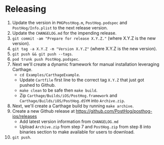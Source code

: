 Releasing
=========

 1. Update the version in `PHGPostHog.m`, `PostHog.podspec` and `PostHog/Info.plist` to the next release version.
 2. Update the `CHANGELOG.md` for the impending release.
 3. `git commit -am "Prepare for release X.Y.Z."` (where X.Y.Z is the new version).
 4. `git tag -a X.Y.Z -m "Version X.Y.Z"` (where X.Y.Z is the new version).
 5. `git push && git push --tags`.
 6. `pod trunk push PostHog.podspec`.
 7. Next we'll create a dynamic framework for manual installation leveraging Carthage.
     * `cd Examples/CarthageExample`.
     * Update `Cartfile` first line to the correct tag `X.Y.Z` that just got pushed to Github.
     * `make clean` to be safe then `make build`.
     * Zip `Carthage/Builds/iOS/PostHog.framework` and `Carthage/Builds/iOS/PostHog.dSYM` into `Archive.zip`.
 8. Next, we'll create a Carthage build by running `make archive`.
 9. Create a new Github release at https://github.com/PostHog/posthog-ios/releases
     * Add latest version information from `CHANGELOG.md`
     * Upload `Archive.zip` from step 7 and `PostHog.zip` from step 8 into binaries section to make available for users to download.
 10. `git push`.
